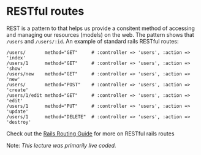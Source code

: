 # RESTful routes

REST is a pattern to that helps us provide a consitent method of accessing and managing our resources (models) on the web. The pattern shows that `/users` and `/users/:id`. An example of standard rails RESTful routes:

    /users/       method="GET"     # :controller => 'users', :action => 'index'
    /users/1      method="GET"     # :controller => 'users', :action => 'show'
    /users/new    method="GET"     # :controller => 'users', :action => 'new'
    /users/       method="POST"    # :controller => 'users', :action => 'create'
    /users/1/edit method="GET"     # :controller => 'users', :action => 'edit'
    /users/1      method="PUT"     # :controller => 'users', :action => 'update'
    /users/1      method="DELETE"  # :controller => 'users', :action => 'destroy'
    
Check out the [Rails Routing Guide](http://guides.rubyonrails.org/routing.html) for more on RESTful rails routes
    
Note: *This lecture was primarily live coded.*